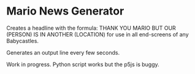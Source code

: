 # Mario News Generator

Creates a headline with the formula:
THANK YOU MARIO BUT OUR (PERSON) IS IN ANOTHER (LOCATION)
for use in all end-screens of any Babycastles.

Generates an output line every few seconds.


Work in progress. Python script works but the p5js is buggy.
